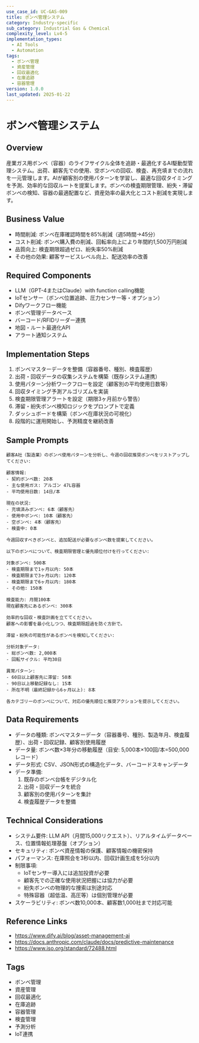 ```yaml
---
use_case_id: UC-GAS-009
title: ボンベ管理システム
category: Industry-specific
sub_category: Industrial Gas & Chemical
complexity_level: Lv4-5
implementation_types:
  - AI Tools
  - Automation
tags:
  - ボンベ管理
  - 資産管理
  - 回収最適化
  - 在庫追跡
  - 容器管理
version: 1.0.0
last_updated: 2025-01-22
---
```


# ボンベ管理システム

## Overview

産業ガス用ボンベ（容器）のライフサイクル全体を追跡・最適化するAI駆動型管理システム。出荷、顧客先での使用、空ボンベの回収、検査、再充填までの流れを一元管理します。AIが顧客別の使用パターンを学習し、最適な回収タイミングを予測、効率的な回収ルートを提案します。ボンベの検査期限管理、紛失・滞留ボンベの検知、容器の最適配置など、資産効率の最大化とコスト削減を実現します。

## Business Value

- 時間削減: ボンベ在庫確認時間を85%削減（週5時間→45分）
- コスト削減: ボンベ購入費の削減、回転率向上により年間約1,500万円削減
- 品質向上: 検査期限超過ゼロ、紛失率50%削減
- その他の効果: 顧客サービスレベル向上、配送効率の改善

## Required Components

- LLM（GPT-4またはClaude）with function calling機能
- IoTセンサー（ボンベ位置追跡、圧力センサー等・オプション）
- Difyワークフロー機能
- ボンベ管理データベース
- バーコード/RFIDリーダー連携
- 地図・ルート最適化API
- アラート通知システム

## Implementation Steps

1. ボンベマスターデータを整備（容器番号、種別、検査履歴）
2. 出荷・回収データの収集システムを構築（既存システム連携）
3. 使用パターン分析ワークフローを設定（顧客別の平均使用日数等）
4. 回収タイミング予測アルゴリズムを実装
5. 検査期限管理アラートを設定（期限3ヶ月前から警告）
6. 滞留・紛失ボンベ検知ロジックをプロンプトで定義
7. ダッシュボードを構築（ボンベ在庫状況の可視化）
8. 段階的に運用開始し、予測精度を継続改善

## Sample Prompts

```
顧客A社（製造業）のボンベ使用パターンを分析し、今週の回収推奨ボンベをリストアップしてください:

顧客情報:
- 契約ボンベ数: 20本
- 主な使用ガス: アルゴン 47L容器
- 平均使用日数: 14日/本

現在の状況:
- 充填済みボンベ: 6本（顧客先）
- 使用中ボンベ: 10本（顧客先）
- 空ボンベ: 4本（顧客先）
- 検査中: 0本

今週回収すべきボンベと、追加配送が必要なボンベ数を提案してください。
```

```
以下のボンベについて、検査期限管理と優先順位付けを行ってください:

対象ボンベ: 500本
- 検査期限まで1ヶ月以内: 50本
- 検査期限まで3ヶ月以内: 120本
- 検査期限まで6ヶ月以内: 180本
- その他: 150本

検査能力: 月間100本
現在顧客先にあるボンベ: 300本

効率的な回収・検査計画を立ててください。
顧客への影響を最小化しつつ、検査期限超過を防ぐ方針で。
```

```
滞留・紛失の可能性があるボンベを検知してください:

分析対象データ:
- 総ボンベ数: 2,000本
- 回転サイクル: 平均30日

異常パターン:
- 60日以上顧客先に滞留: 50本
- 90日以上移動記録なし: 15本
- 所在不明（最終記録から6ヶ月以上): 8本

各カテゴリーのボンベについて、対応の優先順位と推奨アクションを提示してください。
```

## Data Requirements

- データの種類: ボンベマスターデータ（容器番号、種別、製造年月、検査履歴）、出荷・回収記録、顧客別使用履歴
- データ量: ボンベ数×3年分の移動履歴（目安: 5,000本×100回/本=500,000レコード）
- データ形式: CSV、JSON形式の構造化データ、バーコードスキャンデータ
- データ準備:
  1. 既存のボンベ台帳をデジタル化
  2. 出荷・回収データを統合
  3. 顧客別の使用パターンを集計
  4. 検査履歴データを整備

## Technical Considerations

- システム要件: LLM API（月間15,000リクエスト）、リアルタイムデータベース、位置情報処理基盤（オプション）
- セキュリティ: ボンベ資産情報の保護、顧客情報の機密保持
- パフォーマンス: 在庫照会を3秒以内、回収計画生成を5分以内
- 制限事項:
  - IoTセンサー導入には追加投資が必要
  - 顧客先での正確な使用状況把握には協力が必要
  - 紛失ボンベの物理的な捜索は別途対応
  - 特殊容器（超低温、高圧等）は個別管理が必要
- スケーラビリティ: ボンベ数10,000本、顧客数1,000社まで対応可能

## Reference Links

- https://www.dify.ai/blog/asset-management-ai
- https://docs.anthropic.com/claude/docs/predictive-maintenance
- https://www.iso.org/standard/72488.html

## Tags

- ボンベ管理
- 資産管理
- 回収最適化
- 在庫追跡
- 容器管理
- 検査管理
- 予測分析
- IoT連携
